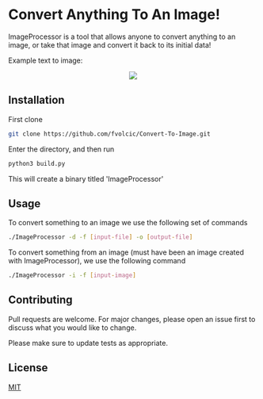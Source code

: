 # Convert Anything To An Image!

ImageProcessor is a tool that allows anyone to convert anything to an image, or take that image and convert it back to its initial data!

Example text to image:
<p align="center">
  <img src="https://user-images.githubusercontent.com/59806465/143178641-acba6a91-1fd7-4aa9-8343-159628a9a546.png" />
</p>

## Installation

First clone

```bash
git clone https://github.com/fvolcic/Convert-To-Image.git
```

Enter the directory, and then run

```bash
python3 build.py
```

This will create a binary titled 'ImageProcessor'

## Usage

To convert something to an image we use the following set of commands

```bash
./ImageProcessor -d -f [input-file] -o [output-file]
```

To convert something from an image (must have been an image created with ImageProcessor), we use the following command

```bash
./ImageProcessor -i -f [input-image]
```

## Contributing
Pull requests are welcome. For major changes, please open an issue first to discuss what you would like to change.

Please make sure to update tests as appropriate.

## License
[MIT](https://choosealicense.com/licenses/mit/)

